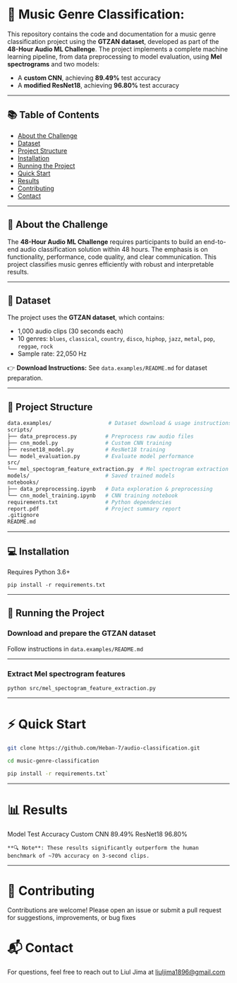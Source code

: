 # 🎵 Music Genre Classification:

This repository contains the code and documentation for a music genre classification project using the **GTZAN dataset**, developed as part of the **48-Hour Audio ML Challenge**. The project implements a complete machine learning pipeline, from data preprocessing to model evaluation, using **Mel spectrograms** and two models:

- A **custom CNN**, achieving **89.49%** test accuracy
- A **modified ResNet18**, achieving **96.80%** test accuracy

---

## 📚 Table of Contents

- [About the Challenge](#about-the-challenge)
- [Dataset](#dataset)
- [Project Structure](#project-structure)
- [Installation](#installation)
- [Running the Project](#running-the-project)
- [Quick Start](#quick-start)
- [Results](#results)
- [Contributing](#contributing)
- [Contact](#contact)

---

## 🏁 About the Challenge

The **48-Hour Audio ML Challenge** requires participants to build an end-to-end audio classification solution within 48 hours. The emphasis is on functionality, performance, code quality, and clear communication. This project classifies music genres efficiently with robust and interpretable results.

---

## 🎼 Dataset

The project uses the **GTZAN dataset**, which contains:

- 1,000 audio clips (30 seconds each)
- 10 genres: `blues`, `classical`, `country`, `disco`, `hiphop`, `jazz`, `metal`, `pop`, `reggae`, `rock`
- Sample rate: 22,050 Hz

👉 **Download Instructions:** See `data.examples/README.md` for dataset preparation.

---

## 📁 Project Structure

```bash
data.examples/                  # Dataset download & usage instructions
scripts/
├── data_preprocess.py         # Preprocess raw audio files
├── cnn_model.py               # Custom CNN training
├── resnet18_model.py          # ResNet18 training
└── model_evaluation.py        # Evaluate model performance
src/
└── mel_spectogram_feature_extraction.py  # Mel spectrogram extraction
models/                        # Saved trained models
notebooks/
├── data_preprocessing.ipynb   # Data exploration & preprocessing
└── cnn_model_training.ipynb   # CNN training notebook
requirements.txt               # Python dependencies
report.pdf                     # Project summary report
.gitignore
README.md

```
---
## 💻 Installation
Requires Python 3.6+

`pip install -r requirements.txt`

---
## 🚀 Running the Project

### Download and prepare the GTZAN dataset

Follow instructions in `data.examples/README.md`

---

### Extract Mel spectrogram features

`python src/mel_spectogram_feature_extraction.py
`

---

# ⚡ Quick Start

```bash
git clone https://github.com/Heban-7/audio-classification.git

cd music-genre-classification

pip install -r requirements.txt`
```

---

# 📊 Results

Model	Test Accuracy
Custom CNN	89.49%
ResNet18	96.80%

`**🔍 Note**: These results significantly outperform the human benchmark of ~70% accuracy on 3-second clips.`

---

# 🤝 Contributing

Contributions are welcome! Please open an issue or submit a pull request for suggestions, improvements, or bug fixes

# 📬 Contact

For questions, feel free to reach out to Liul Jima at liuljima1896@gmail.com

